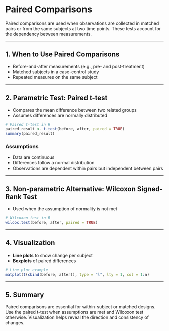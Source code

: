 # Paired Comparisons

Paired comparisons are used when observations are collected in matched pairs or from the same subjects at two time points. These tests account for the dependency between measurements.

---

## 1. When to Use Paired Comparisons
- Before-and-after measurements (e.g., pre- and post-treatment)
- Matched subjects in a case-control study
- Repeated measures on the same subject

---

## 2. Parametric Test: Paired t-test
- Compares the mean difference between two related groups
- Assumes differences are normally distributed

```r
# Paired t-test in R
paired_result <- t.test(before, after, paired = TRUE)
summary(paired_result)
```

### Assumptions
- Data are continuous
- Differences follow a normal distribution
- Observations are dependent within pairs but independent between pairs

---

## 3. Non-parametric Alternative: Wilcoxon Signed-Rank Test
- Used when the assumption of normality is not met

```r
# Wilcoxon test in R
wilcox.test(before, after, paired = TRUE)
```

---

## 4. Visualization
- **Line plots** to show change per subject
- **Boxplots** of paired differences

```r
# Line plot example
matplot(t(cbind(before, after)), type = "l", lty = 1, col = 1:n)
```

---

## 5. Summary
Paired comparisons are essential for within-subject or matched designs. Use the paired t-test when assumptions are met and Wilcoxon test otherwise. Visualization helps reveal the direction and consistency of changes.